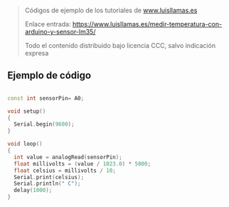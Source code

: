 > Códigos de ejemplo de los tutoriales de www.luisllamas.es
>
> Enlace entrada: https://www.luisllamas.es/medir-temperatura-con-arduino-y-sensor-lm35/
>
> Todo el contenido distribuido bajo licencia CCC, salvo indicación expresa


## Ejemplo de código
```cpp
const int sensorPin= A0;

void setup()
{
  Serial.begin(9600);
}

void loop()
{
  int value = analogRead(sensorPin);
  float millivolts = (value / 1023.0) * 5000;
  float celsius = millivolts / 10; 
  Serial.print(celsius);
  Serial.println(" C");
  delay(1000);
}
```


